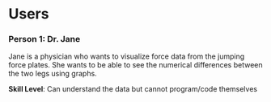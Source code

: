 # Users

### Person 1: Dr. Jane

Jane is a physician who wants to visualize force data from the jumping force plates. She wants to be able to see the numerical differences between the two legs using graphs.

**Skill Level**: Can understand the data but cannot program/code themselves
